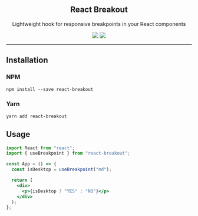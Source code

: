 <h2 align="center">
  React Breakout
</h2>

<p align="center">
  Lightweight hook for responsive breakpoints in your React components
</p>

<p align="center">
  <a href="https://www.npmjs.com/package/react-breakout"><img src="https://img.shields.io/npm/v/react-breakout.svg?style=flat-square"></a>
  <a href="https://github.com/fnoah/react-breakout/blob/master/LICENSE"><img src="https://img.shields.io/npm/l/react-breakout.svg?style=flat-square"></a>
</p>

---

## Installation

### NPM

```
npm install --save react-breakout
```

### Yarn

```
yarn add react-breakout
```

## Usage

```jsx
import React from "react";
import { useBreakpoint } from "react-breakout";

const App = () => {
  const isDesktop = useBreakpoint("md");

  return (
    <div>
      <p>{isDesktop ? "YES" : "NO"}</p>
    </div>
  );
};
```
